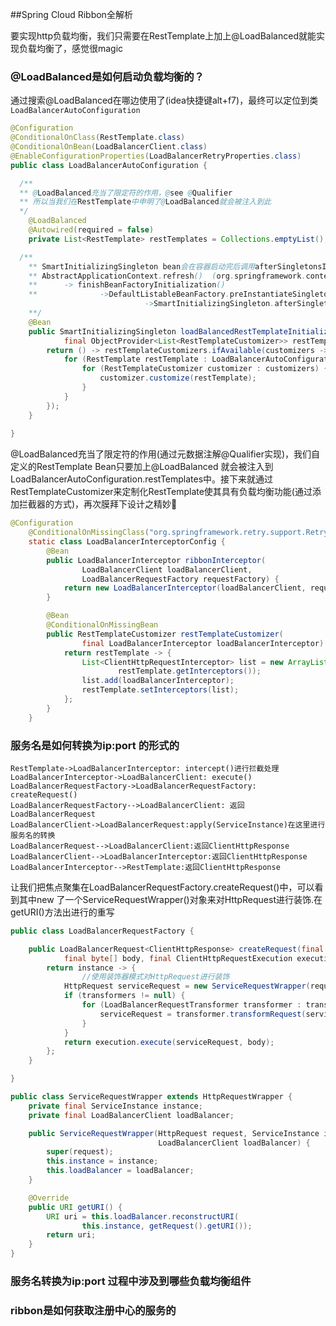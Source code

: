 ##Spring Cloud Ribbon全解析

要实现http负载均衡，我们只需要在RestTemplate上加上@LoadBalanced就能实现负载均衡了，感觉很magic

### @LoadBalanced是如何启动负载均衡的？

​    通过搜索@LoadBalanced在哪边使用了(idea快捷键alt+f7)，最终可以定位到类`LoadBalancerAutoConfiguration`

```java
@Configuration
@ConditionalOnClass(RestTemplate.class)
@ConditionalOnBean(LoadBalancerClient.class)
@EnableConfigurationProperties(LoadBalancerRetryProperties.class)
public class LoadBalancerAutoConfiguration {

  /**
  ** @LoadBalanced充当了限定符的作用，@see @Qualifier
  ** 所以当我们在RestTemplate中申明了@LoadBalanced就会被注入到此
  */
	@LoadBalanced
	@Autowired(required = false)
	private List<RestTemplate> restTemplates = Collections.emptyList();

  /**
	** SmartInitializingSingleton bean会在容器启动完后调用afterSingletonsInstantiated()
	** AbstractApplicationContext.refresh()  (org.springframework.context.support)
	** 		-> finishBeanFactoryInitialization()
	**				->DefaultListableBeanFactory.preInstantiateSingletons()
							  ->SmartInitializingSingleton.afterSingletonsInstantiated()  
	**/
	@Bean
	public SmartInitializingSingleton loadBalancedRestTemplateInitializerDeprecated(
			final ObjectProvider<List<RestTemplateCustomizer>> restTemplateCustomizers) {
		return () -> restTemplateCustomizers.ifAvailable(customizers -> {
            for (RestTemplate restTemplate : LoadBalancerAutoConfiguration.this.restTemplates) {
                for (RestTemplateCustomizer customizer : customizers) {
                    customizer.customize(restTemplate);
                }
            }
        });
	}
  
}
```

​		@LoadBalanced充当了限定符的作用(通过元数据注解@Qualifier实现)，我们自定义的RestTemplate Bean只要加上@LoadBalanced 就会被注入到LoadBalancerAutoConfiguration.restTemplates中。接下来就通过RestTemplateCustomizer来定制化RestTemplate使其具有负载均衡功能(通过添加拦截器的方式)，再次膜拜下设计之精妙:pray:

```java
@Configuration
	@ConditionalOnMissingClass("org.springframework.retry.support.RetryTemplate")
	static class LoadBalancerInterceptorConfig {
		@Bean
		public LoadBalancerInterceptor ribbonInterceptor(
				LoadBalancerClient loadBalancerClient,
				LoadBalancerRequestFactory requestFactory) {
			return new LoadBalancerInterceptor(loadBalancerClient, requestFactory);
		}

		@Bean
		@ConditionalOnMissingBean
		public RestTemplateCustomizer restTemplateCustomizer(
				final LoadBalancerInterceptor loadBalancerInterceptor) {
			return restTemplate -> {
                List<ClientHttpRequestInterceptor> list = new ArrayList<>(
                        restTemplate.getInterceptors());
                list.add(loadBalancerInterceptor);
                restTemplate.setInterceptors(list);
            };
		}
	}
```

### 服务名是如何转换为ip:port 的形式的

```sequence
RestTemplate->LoadBalancerInterceptor: intercept()进行拦截处理
LoadBalancerInterceptor->LoadBalancerClient: execute()
LoadBalancerRequestFactory->LoadBalancerRequestFactory: createRequest()
LoadBalancerRequestFactory-->LoadBalancerClient: 返回LoadBalancerRequest
LoadBalancerClient->LoadBalancerRequest:apply(ServiceInstance)在这里进行服务名的转换
LoadBalancerRequest-->LoadBalancerClient:返回ClientHttpResponse
LoadBalancerClient-->LoadBalancerInterceptor:返回ClientHttpResponse
LoadBalancerInterceptor-->RestTemplate:返回ClientHttpResponse
```



让我们把焦点聚集在LoadBalancerRequestFactory.createRequest()中，可以看到其中new 了一个ServiceRequestWrapper()对象来对HttpRequest进行装饰.在getURI()方法出进行的重写

```java
public class LoadBalancerRequestFactory {

	public LoadBalancerRequest<ClientHttpResponse> createRequest(final HttpRequest request,
			final byte[] body, final ClientHttpRequestExecution execution) {
		return instance -> {
      			//使用装饰器模式对HttpRequest进行装饰
            HttpRequest serviceRequest = new ServiceRequestWrapper(request, instance, loadBalancer);
            if (transformers != null) {
                for (LoadBalancerRequestTransformer transformer : transformers) {
                    serviceRequest = transformer.transformRequest(serviceRequest, instance);
                }
            }
            return execution.execute(serviceRequest, body);
        };
	}

}

public class ServiceRequestWrapper extends HttpRequestWrapper {
	private final ServiceInstance instance;
	private final LoadBalancerClient loadBalancer;

	public ServiceRequestWrapper(HttpRequest request, ServiceInstance instance,
								 LoadBalancerClient loadBalancer) {
		super(request);
		this.instance = instance;
		this.loadBalancer = loadBalancer;
	}

	@Override
	public URI getURI() {
		URI uri = this.loadBalancer.reconstructURI(
				this.instance, getRequest().getURI());
		return uri;
	}
}
```



### 服务名转换为ip:port 过程中涉及到哪些负载均衡组件

### ribbon是如何获取注册中心的服务的



